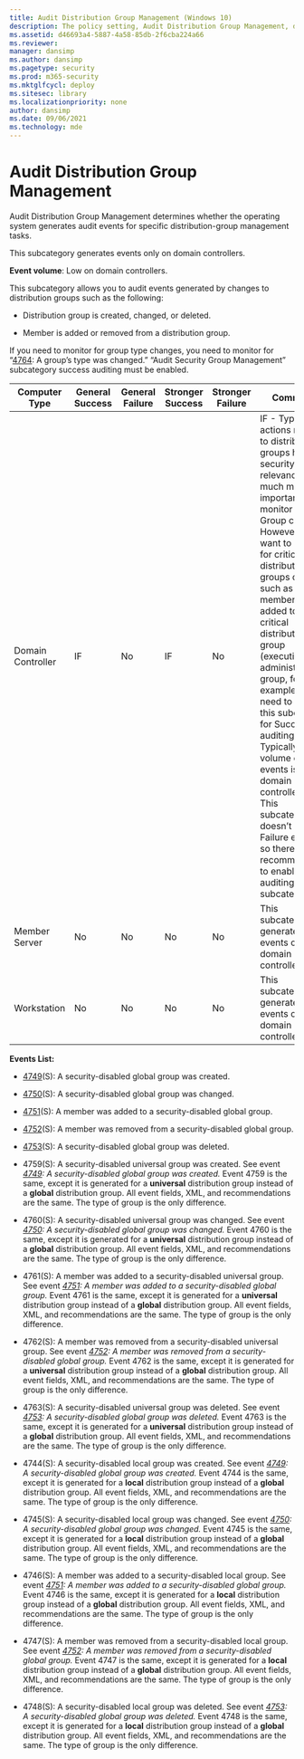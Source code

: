 ```yaml
---
title: Audit Distribution Group Management (Windows 10)
description: The policy setting, Audit Distribution Group Management, determines if audit events are generated for specific distribution-group management tasks.
ms.assetid: d46693a4-5887-4a58-85db-2f6cba224a66
ms.reviewer: 
manager: dansimp
ms.author: dansimp
ms.pagetype: security
ms.prod: m365-security
ms.mktglfcycl: deploy
ms.sitesec: library
ms.localizationpriority: none
author: dansimp
ms.date: 09/06/2021
ms.technology: mde
---
```


# Audit Distribution Group Management


Audit Distribution Group Management determines whether the operating system generates audit events for specific distribution-group management tasks.

This subcategory generates events only on domain controllers.

**Event volume**: Low on domain controllers.

This subcategory allows you to audit events generated by changes to distribution groups such as the following:

- Distribution group is created, changed, or deleted.

- Member is added or removed from a distribution group.

If you need to monitor for group type changes, you need to monitor for “[4764](event-4764.md): A group’s type was changed.” “Audit Security Group Management” subcategory success auditing must be enabled.

| Computer Type     | General Success | General Failure | Stronger Success | Stronger Failure | Comments |
|-------------------|-----------------|-----------------|------------------|------------------|----------|
| Domain Controller | IF              | No              | IF               | No               | IF - Typically, actions related to distribution groups have low security relevance. It is much more important to monitor Security Group changes. However, if you want to monitor for critical distribution groups changes, such as if a member was added to internal critical distribution group (executives, administrative group, for example), you need to enable this subcategory for Success auditing.<br>Typically, volume of these events is low on domain controllers.<br>This subcategory doesn’t have Failure events, so there is no recommendation to enable Failure auditing for this subcategory. |
| Member Server     | No              | No              | No               | No               | This subcategory generates events only on domain controllers.  |
| Workstation       | No              | No              | No               | No               | This subcategory generates events only on domain controllers.  |

**Events List:**

- [4749](event-4749.md)(S): A security-disabled global group was created.

- [4750](event-4750.md)(S): A security-disabled global group was changed.

- [4751](event-4751.md)(S): A member was added to a security-disabled global group.

- [4752](event-4752.md)(S): A member was removed from a security-disabled global group.

- [4753](event-4753.md)(S): A security-disabled global group was deleted.

- 4759(S): A security-disabled universal group was created. See event _[4749](event-4749.md): A security-disabled global group was created._ Event 4759 is the same, except it is generated for a **universal** distribution group instead of a **global** distribution group. All event fields, XML, and recommendations are the same. The type of group is the only difference.

- 4760(S): A security-disabled universal group was changed. See event _[4750](event-4750.md): A security-disabled global group was changed._ Event 4760 is the same, except it is generated for a **universal** distribution group instead of a **global** distribution group. All event fields, XML, and recommendations are the same. The type of group is the only difference.

- 4761(S): A member was added to a security-disabled universal group. See event _[4751](event-4751.md): A member was added to a security-disabled global group._ Event 4761 is the same, except it is generated for a **universal** distribution group instead of a **global** distribution group. All event fields, XML, and recommendations are the same. The type of group is the only difference.

- 4762(S): A member was removed from a security-disabled universal group. See event _[4752](event-4752.md): A member was removed from a security-disabled global group._ Event 4762 is the same, except  it is generated for a **universal** distribution group instead of a **global** distribution group. All event fields, XML, and recommendations are the same. The type of group is the only difference.

- 4763(S): A security-disabled universal group was deleted. See event _[4753](event-4753.md): A security-disabled global group was deleted._ Event 4763 is the same, except it is generated for a **universal** distribution group instead of a **global** distribution group. All event fields, XML, and recommendations are the same. The type of group is the only difference.

- 4744(S): A security-disabled local group was created. See event _[4749](event-4749.md): A security-disabled global group was created._ Event 4744 is the same, except it is generated for a **local** distribution group instead of a **global** distribution group. All event fields, XML, and recommendations are the same. The type of group is the only difference.

- 4745(S): A security-disabled local group was changed. See event _[4750](event-4750.md): A security-disabled global group was changed._ Event 4745 is the same, except it is generated for a **local** distribution group instead of a **global** distribution group. All event fields, XML, and recommendations are the same. The type of group is the only difference.

- 4746(S): A member was added to a security-disabled local group. See event _[4751](event-4751.md): A member was added to a security-disabled global group._ Event 4746 is the same, except it is generated for a **local** distribution group instead of a **global** distribution group. All event fields, XML, and recommendations are the same. The type of group is the only difference.

- 4747(S): A member was removed from a security-disabled local group. See event _[4752](event-4752.md): A member was removed from a security-disabled global group._ Event 4747 is the same, except it is generated for a **local** distribution group instead of a **global** distribution group. All event fields, XML, and recommendations are the same. The type of group is the only difference.

- 4748(S): A security-disabled local group was deleted. See event _[4753](event-4753.md): A security-disabled global group was deleted._ Event 4748 is the same, except it is generated for a **local** distribution group instead of a **global** distribution group. All event fields, XML, and recommendations are the same. The type of group is the only difference.
